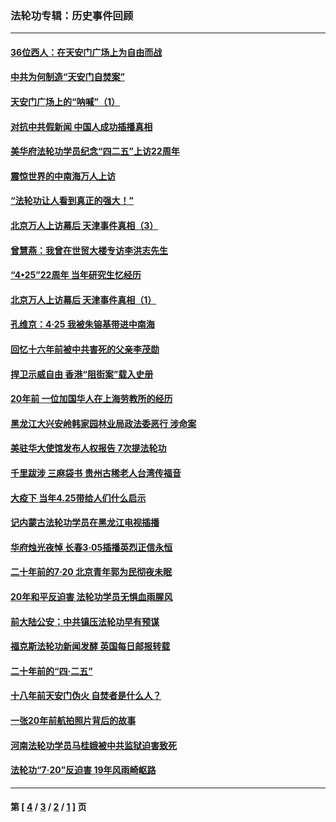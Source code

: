 ### 法轮功专辑：历史事件回顾
---
#### [36位西人：在天安门广场上为自由而战](../../pages/nf5793/n13390029.md?08040430) 
#### [中共为何制造“天安门自焚案”](../../pages/nf5793/n13183270.md?08040430) 
#### [天安门广场上的“呐喊”（1）](../../pages/nf5793/n13105277.md?08040430) 
#### [对抗中共假新闻 中国人成功插播真相](../../pages/nf5793/n12910618.md?08040430) 
#### [美华府法轮功学员纪念“四二五”上访22周年](../../pages/nf5793/n12904445.md?08040430) 
#### [震惊世界的中南海万人上访](../../pages/nf5793/n12903976.md?08040430) 
#### [“法轮功让人看到真正的强大！”](../../pages/nf5793/n12903195.md?08040430) 
#### [北京万人上访幕后 天津事件真相（3）](../../pages/nf5793/n12902807.md?08040430) 
#### [曾慧燕：我曾在世贸大楼专访李洪志先生](../../pages/nf5793/n12898729.md?08040430) 
#### [“4•25”22周年 当年研究生忆经历](../../pages/nf5793/n12894152.md?08040430) 
#### [北京万人上访幕后 天津事件真相（1）](../../pages/nf5793/n12885174.md?08040430) 
#### [孔维京：4·25 我被朱镕基带进中南海](../../pages/nf5793/n12864987.md?08040430) 
#### [回忆十六年前被中共害死的父亲李茂勋](../../pages/nf5793/n12880270.md?08040430) 
#### [捍卫示威自由 香港“阻街案”载入史册](../../pages/nf5793/n12811245.md?08040430) 
#### [20年前 一位加国华人在上海劳教所的经历](../../pages/nf5793/n12707932.md?08040430) 
#### [黑龙江大兴安岭韩家园林业局政法委恶行 涉命案](../../pages/nf5793/n12622815.md?08040430) 
#### [美驻华大使馆发布人权报告 7次提法轮功](../../pages/nf5793/n12520541.md?08040430) 
#### [千里跋涉 三麻袋书 贵州古稀老人台湾传福音](../../pages/nf5793/n12198750.md?08040430) 
#### [大疫下 当年4.25带给人们什么启示](../../pages/nf5793/n12058565.md?08040430) 
#### [记内蒙古法轮功学员在黑龙江电视插播](../../pages/nf5793/n11699194.md?08040430) 
#### [华府烛光夜悼 长春3·05插播英烈正信永恒](../../pages/nf5793/n11397432.md?08040430) 
#### [二十年前的7·20 北京青年郭为民彻夜未眠](../../pages/nf5793/n11354195.md?08040430) 
#### [20年和平反迫害 法轮功学员无惧血雨腥风](../../pages/nf5793/n11348279.md?08040430) 
#### [前大陆公安：中共镇压法轮功早有预谋](../../pages/nf5793/n11352168.md?08040430) 
#### [福克斯法轮功新闻发酵  英国每日邮报转载](../../pages/nf5793/n11285952.md?08040430) 
#### [二十年前的“四·二五”](../../pages/nf5793/n11207639.md?08040430) 
#### [十八年前天安门伪火 自焚者是什么人？](../../pages/nf5793/n10996556.md?08040430) 
#### [一张20年前航拍照片背后的故事](../../pages/nf5793/n10693797.md?08040430) 
#### [河南法轮功学员马桂娥被中共监狱迫害致死](../../pages/nf5793/n10684974.md?08040430) 
#### [法轮功“7‧20”反迫害 19年风雨崎岖路](../../pages/nf5793/n10570834.md?08040430) 

---
#### 第 [ [4](./4.md?08040430) / [3](./3.md?08040430) / [2](./2.md?08040430) / [1](./1.md?08040430) ] 页
